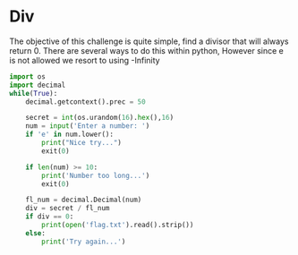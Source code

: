 
# Div

The objective of this challenge is quite simple, find a divisor that will always return 0. 
There are several ways to do this within python, However since e is not allowed we resort to using -Infinity


```python
import os
import decimal
while(True):
    decimal.getcontext().prec = 50

    secret = int(os.urandom(16).hex(),16)
    num = input('Enter a number: ')
    if 'e' in num.lower():
        print("Nice try...")
        exit(0)

    if len(num) >= 10:
        print('Number too long...')
        exit(0)

    fl_num = decimal.Decimal(num)
    div = secret / fl_num
    if div == 0:
        print(open('flag.txt').read().strip())
    else:
        print('Try again...')
```

